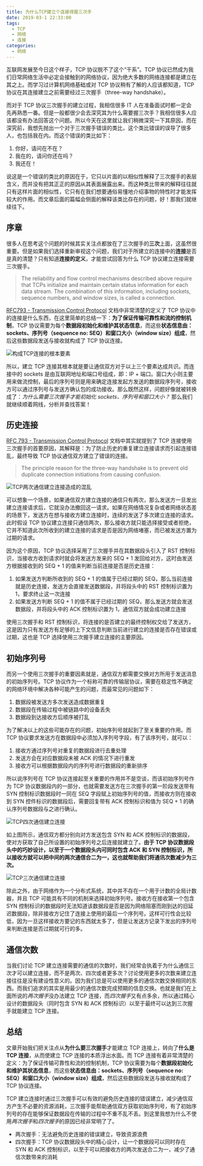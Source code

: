 ```yaml
---
title: 为什么TCP建立个连接得握三次手
date: 2019-03-1 22:33:00
tags:
  - TCP
  - 网络
  - 连接
categories:
  - 网络
---
```


互联网发展至今日这个样子，TCP 协议脱不了这个“干系”。TCP 协议已然成为我们日常网络生活中必定会接触到的网络协议，因为绝大多数的网络连接都是建立在其之上。而学习过计算机网络基础或对 TCP 协议稍有了解的人应该都知道，TCP 协议在其连接建立之前需要经过三次握手（three-way handshake）。

而对于 TCP 协议三次握手的建立过程，我相信很多 IT 人在准备面试时都一定会先再熟悉一番。但是一般都很少会去深究其为什么需要握三次手？我相信很多人应该都没有办法回答这个问题。所以今天在这里就让我们稍微深究一下其原因，而在深究前，我想先抛出一个对于三次握手错误的类比，这个类比错误的误导了很多人，也包括我在内。而这个错误的类比如下：

1. 你好，请问在不在？
2. 我在的，请问你还在吗？
3. 我还在！

说这是一个错误的类比的原因在于，它只以片面的以相似性解释了三次握手的表层含义，而并没有把其正正的原因从其表面展露出来。而这种类比带来的解释往往就只有这样片面的相似性，它只有在我们想要通俗易懂地介绍事物的特性时才能发挥较大的作用。而文章后面的篇幅会侧面的解释该类比存在的问题，好！那我们就继续往下。

<!--more-->

## 序章

很多人在思考这个问题的时候其实关注点都放在了三次握手的**三次**上面，这虽然很重要。但是如果我们选择重新审视这个问题，我们对于所建立的连接中的**连接**是否是真的清楚？只有知道**连接的定义**，才能尝试回答为什么 TCP 协议建立连接需要三次握手。

> The reliability and flow control mechanisms described above require that TCPs initialize and maintain certain status information for each data stream. The combination of this information, including sockets, sequence numbers, and window sizes, is called a connection.

[RFC793 - Transmission Control Protocol](https://tools.ietf.org/html/rfc793) 文档中非常清楚的定义了 TCP 协议中的连接是什么东西，在这里简单的总结一下：**为了保证传输可靠性和流的控制机制**，TCP 协议需要为每个**数据段初始化和维护其状态信息**，而这些**状态信息由：sockets、序列号（sequence no: SEQ）和窗口大小（window size）组成**，然后这些数据段发送与接收就构成了 TCP 协议连接。

![构成TCP连接的根本要素](https://cdn.jsdelivr.net/gh/aaronlam/imghosting/20201031224224.png)

所以，建立 TCP 连接其根本就是要让通信双方对于以上三个要素达成共识。而连接中的 sockets 是由互联网地址和端口号组成，即：IP + 端口。窗口大小则主要用来做流控制，最后的序列号则是用来确定连接发起方发送的数据段序列号，接收方可以通过序列号与发送方确认包的成功接收。那么既然这样，问题好像就被转换成了：_为什么需要三次握手才能初始化 sockets、序列号和窗口大小？_ 那么我们就继续顺着网线，分析并查找答案！

## 历史连接

[RFC 793 - Transmission Control Protocol](https://tools.ietf.org/html/rfc793) 文档中其实就提到了 TCP 连接使用三次握手的首要原因，其解释是：为了防止历史的重复建立连接请求而引起连接错乱，最终导致 TCP 协议通信双方建立了错误的连接。

> The principle reason for the three-way handshake is to prevent old duplicate connection initiations from causing confusion.

![TCP两次通信建立连接造成的混乱](https://cdn.jsdelivr.net/gh/aaronlam/imghosting/20201101015627.png)

可以想象一个场景，如果通信双方建立连接的通信只有两次，那么发送方一旦发出建立连接请求后，它就没办法撤回这一请求。如果在网络情况复杂或者网络状态差的场景下，发送方在想与接收方建立连接时，连续的发送了多次建立连接的请求。此时假设 TCP 协议建立连接只通信两次，那么接收方就只能选择接受或者拒绝，它并不知道此次所收到的建立连接的请求是否是因为网络堵塞，而已被发送方置为过期的请求。

因为这个原因，TCP 协议选择采用了三次握手并在其数据段头引入了 RST 控制标识，当接收方收到请求时就会将发送方发来的 SEQ + 1 发回给对方，这时由发送方根据接收到的 SEQ + 1 的值来判断当前连接是否是历史连接：

1. 如果发送方判断所收到的 SEQ + 1 的值属于已经过期的 SEQ，那么当前连接就是历史连接，发送方会直接发送数据段，并将段头中的 RST 控制标识置为 1，要求终止这一次连接
2. 如果发送方判断 SEQ + 1 的值不属于已经过期的 SEQ，那么发送方就会发送数据段，并将段头中的 ACK 控制标识置为 1，通信双方就会成功建立连接

使用三次握手和 RST 控制标识，将连接的是否建立的最终控制权交给了发送方，这是因为只有发送方有足够的上下文信息判断当前进行建立的连接是否存在错误或过期，这也是 TCP 选择使用三次握手建立连接的主要原因。

## 初始序列号

而另一个使用三次握手的重要因素就是，通信双方都需要交换对方所用于发送消息的初始序列号。TCP 协议作为一个标称可靠的传输层协议，需要在稳定性不确定的网络环境中解决各种可能产生的问题，而最常见的问题如下：

1. 数据段被发送方多次发送造成数据重复
2. 数据段在传输过程中被链路中的设备丢失
3. 数据段到达接收方后顺序被打乱

为了解决以上的这些可能存在的问题，初始序列号就起到了至关重要的作用。而 TCP 协议要求发送方在数据段中必须加入序列号字段，有了该序列号，就可以：

1. 接收方通过序列号对重复的数据段进行去重处理
2. 发送方会在对应数据段未被 ACK 的情况下进行重发
3. 接收方可以根据数据段内的序列号进行数据段的重新排序

所以说序列号在 TCP 协议连接起至关重要的作用并不是空谈，而该初始序列号作为 TCP 协议数据段内的一部分，也就需要发送方在三次握手的第一阶段发送带有 SYN 控制标识数据段时一同在 SEQ 字段赋上初始序列号的值，而接收方则在接收到 SYN 控件标识的数据段后，需要回复带有 ACK 控制标识和值为 SEQ + 1 的确认序列号数据段与之进行确认。

![TCP四次通信建立连接](https://cdn.jsdelivr.net/gh/aaronlam/imghosting/20201102135809.png)

如上图所示，通信双方都分别向对方发送包含 SYN 和 ACK 控制标识的数据段，使对方获取了自己所设置的初始序列号之后连接就建立了。**由于 TCP 协议数据段头中的巧妙设计，以至于一个数据段头内可同时包含 ACK 和 SYN 控制标识，所以接收方就可以把中间的两次通信合二为一，这也就帮助我们将通讯次数减少为三次。**

![TCP三次通信建立连接](https://cdn.jsdelivr.net/gh/aaronlam/imghosting/20201102140120.png)

除此之外，由于网络作为一个分布式系统，其中并不存在一个用于计数的全局计数器，并且 TCP 可能具有不同的机制来选择初始序列号。接收方在接收第一个包含 SYN 控制标识的数据段时无法知道该数据段是否是因为网络阻塞而刚到达的旧延迟数据段，除非接收方记住了连接上使用的最后一个序列号。这样可行性会比较低，因为一旦这样接收方要记的东西就太多了，但是让发送方记录下发出的序列号来判断连接是否过期就可行的多。

## 通信次数

当我们讨论 TCP 建立连接需要的通信的次数时，我们经常会执着于为什么通信三次才可以建立连接，而不是两次、四次或者更多次？讨论使用更多的次数来建立连接往往是没有建设性意义的。因为我们总是可以使用更多的通信次数交换相同的东西。而我们追求的其实是用最少的通信次数完成预期的信息交换。也就是我们在上面所说的*两次握手*没办法建立 TCP 连接，而*四次握手*又有点多余，所以通过精心设计的数据段头（同时包含 SYN 和 ACK 控制标识）以至于最终可以达到三次握手就能建立 TCP 连接。

## 总结

文章开始我们把关注点从**为什么要三次握手**才能建立 TCP 连接上，转向了**什么是 TCP 连接**，从而使建立 TCP 连接的本质浮出水面。而 TCP 连接有着非常清楚的定义：为了保证传输可靠性和流的控制机制，TCP 协议需要为每个**数据段初始化和维护其状态信息**，而这些**状态信息由：sockets、序列号（sequence no: SEQ）和窗口大小（window size）组成**，然后这些数据段发送与接收就构成了 TCP 协议连接。

TCP 建立连接时通过三次握手可以有效的避免历史连接的错误建立，减少通信双方产生不必要的资源消耗，三次握手能帮助通信双方获取初始序列号，有了初始序列号的存在能够保证数据段在传输的过程中不重不乱不丢。到这里我想为什么不使用*两次握手*和*四次握手*的原因已经非常明了了。

- 两次握手：无法避免历史连接的错误建立，导致资源浪费
- 四次握手：TCP 协议数据段头中的精心设计，让一个数据段可以同时存在 SYN 和 ACK 控制标识，以至于可以把接收方的两次发送合二为一，减少了通信次数带来的消耗
